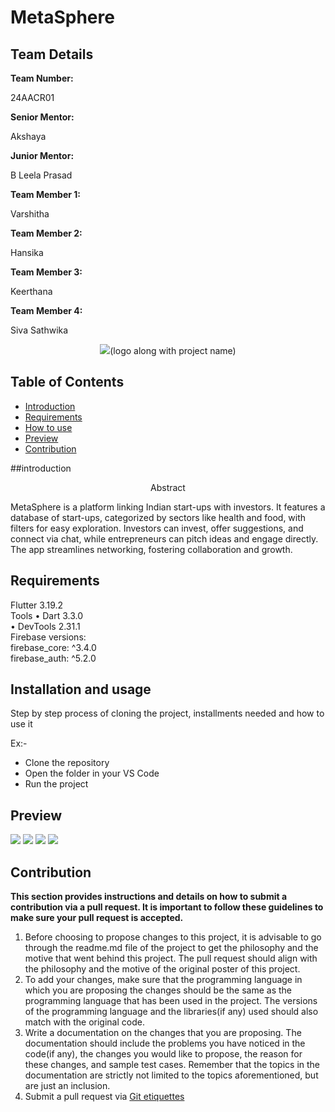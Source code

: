 # MetaSphere
<h2>Team Details</h2>
<b>Team Number: </b><p>24AACR01</p>
<b>Senior Mentor:</b><p>Akshaya</p>
<b>Junior Mentor:</b><p> B Leela Prasad </p>
<b>Team Member 1:</b><p>Varshitha</p>
<b>Team Member 2:</b><p>Hansika</p>
<b>Team Member 3:</b><p>Keerthana</p>
<b>Team Member 4:</b><p>Siva Sathwika</p>
<div align="center">
  <img src="METASPHERE">(logo along with project name)

  
</div>

## Table of Contents
- [Introduction](#introduction) <br>
- [Requirements](#requirements) <br>
- [How to use](#installation-and-usage) <br>
- [Preview](#previews)
- [Contribution](#contribution)

##introduction<br>
<p align="center">Abstract</p>
MetaSphere is a platform linking Indian start-ups with investors. It features a database of start-ups, categorized by sectors like health and food, with filters for easy exploration. Investors can invest, offer suggestions, and connect via chat, while entrepreneurs can pitch ideas and engage directly. The app streamlines networking, fostering collaboration and growth.

## Requirements
Flutter 3.19.2<br>
Tools • Dart 3.3.0 <br>
      • DevTools 2.31.1<br>
 Firebase versions:<br>
 firebase_core: ^3.4.0<br>
  firebase_auth: ^5.2.0<br>

## Installation and usage
Step by step process of cloning the project, installments needed and how to use it

Ex:-
- Clone the repository
- Open the folder in your VS Code
- Run the project 



## Preview
<img src="https://i.imgur.com/IxdHntz.png">
<img src="https://i.imgur.com/QZu4392.png">
<img src="https://i.imgur.com/cF1TUCh.png">
<img src="https://i.imgur.com/JFKo92e.png">
 


## Contribution 
**This section provides instructions and details on how to submit a contribution via a pull request. It is important to follow these guidelines to make sure your pull request is accepted.**
1. Before choosing to propose changes to this project, it is advisable to go through the readme.md file of the project to get the philosophy and the motive that went behind this project. The pull request should align with the philosophy and the motive of the original poster of this project.
2. To add your changes, make sure that the programming language in which you are proposing the changes should be the same as the programming language that has been used in the project. The versions of the programming language and the libraries(if any) used should also match with the original code.
3. Write a documentation on the changes that you are proposing. The documentation should include the problems you have noticed in the code(if any), the changes you would like to propose, the reason for these changes, and sample test cases. Remember that the topics in the documentation are strictly not limited to the topics aforementioned, but are just an inclusion.
4. Submit a pull request via [Git etiquettes](https://gist.github.com/mikepea/863f63d6e37281e329f8) 


